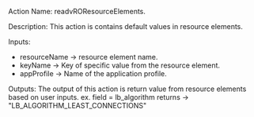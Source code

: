 Action Name:
    readvROResourceElements.

Description:
	This action is contains default values in resource elements.

Inputs:
   - resourceName          -> resource element name.
   - keyName               -> Key of specific value from the resource element.
   - appProfile            -> Name of the application profile.

Outputs:
    The output of this action is return value from resource elements based on user inputs.
    ex. 
       field = lb_algorithm
       returns -> "LB_ALGORITHM_LEAST_CONNECTIONS"
    
